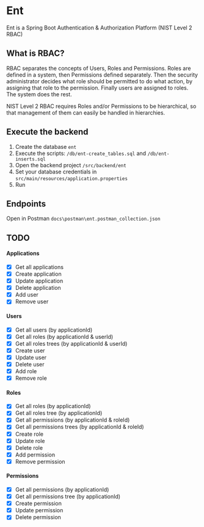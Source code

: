 # Ent
Ent is a Spring Boot Authentication &amp; Authorization Platform (NIST Level 2 RBAC)

## What is RBAC?

RBAC separates the concepts of Users, Roles and Permissions. Roles are defined in a system, then Permissions defined separately. Then the security administrator decides what role should be permitted to do what action, by assigning that role to the permission. Finally users are assigned to roles. The system does the rest. 

NIST Level 2 RBAC requires Roles and/or Permissions to be hierarchical, so that management of them can easily be handled in hierarchies.


## Execute the backend

1. Create the database `ent`
2. Execute the scripts: `/db/ent-create_tables.sql` and `/db/ent-inserts.sql`
3. Open the backend project `/src/backend/ent`
4. Set your database credentials in `src/main/resources/application.properties`
4. Run

## Endpoints

Open in Postman `docs\postman\ent.postman_collection.json`

## TODO

#### Applications

- [x] Get all applications
- [x] Create application
- [x] Update application
- [x] Delete application
- [x] Add user
- [x] Remove user

#### Users

- [x] Get all users (by applicationId)
- [x] Get all roles (by applicationId & userId)
- [x] Get all roles trees (by applicationId & userId)
- [x] Create user
- [x] Update user
- [x] Delete user
- [x] Add role
- [x] Remove role

#### Roles

- [x] Get all roles (by applicationId)
- [x] Get all roles tree (by applicationId)
- [x] Get all permissions (by applicationId & roleId)
- [x] Get all permissions trees (by applicationId & roleId)
- [x] Create role
- [x] Update role
- [x] Delete role
- [x] Add permission
- [x] Remove permission

#### Permissions

- [x] Get all permissions (by applicationId)
- [x] Get all permissions tree (by applicationId)
- [x] Create permission
- [x] Update permission
- [x] Delete permission
